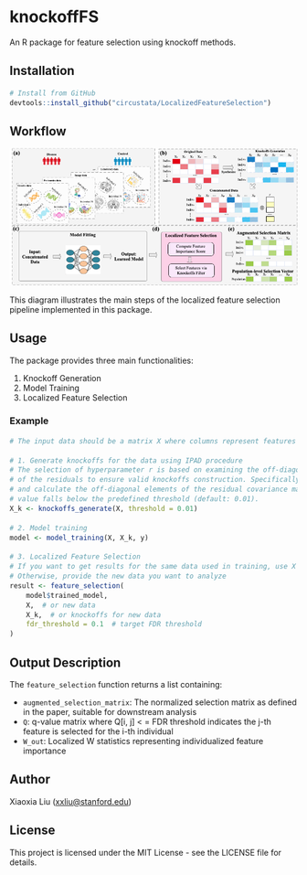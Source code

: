 # knockoffFS

An R package for feature selection using knockoff methods.

## Installation

```r
# Install from GitHub
devtools::install_github("circustata/LocalizedFeatureSelection")
```

## Workflow

![Localized Feature Selection Pipeline](man/figures/framework.png)

This diagram illustrates the main steps of the localized feature selection pipeline implemented in this package.

## Usage

The package provides three main functionalities:

1. Knockoff Generation
2. Model Training
3. Localized Feature Selection

### Example

```r
# The input data should be a matrix X where columns represent features and rows represent samples, along with response variable y.

# 1. Generate knockoffs for the data using IPAD procedure
# The selection of hyperparameter r is based on examining the off-diagonal elements of the covariance matrix 
# of the residuals to ensure valid knockoffs construction. Specifically, we iteratively increase r 
# and calculate the off-diagonal elements of the residual covariance matrix until their average 
# value falls below the predefined threshold (default: 0.01).
X_k <- knockoffs_generate(X, threshold = 0.01)

# 2. Model training 
model <- model_training(X, X_k, y)

# 3. Localized Feature Selection
# If you want to get results for the same data used in training, use X and X_k
# Otherwise, provide the new data you want to analyze
result <- feature_selection(
    model$trained_model,
    X,  # or new data
    X_k,  # or knockoffs for new data
    fdr_threshold = 0.1  # target FDR threshold
)
```

## Output Description

The `feature_selection` function returns a list containing:

- `augmented_selection_matrix`: The normalized selection matrix as defined in the paper, suitable for downstream analysis
- `Q`: q-value matrix where Q[i, j] < = FDR threshold indicates the j-th feature is selected for the i-th individual
- `W_out`: Localized W statistics representing individualized feature importance

## Author

Xiaoxia Liu (xxliu@stanford.edu)

## License

This project is licensed under the MIT License - see the LICENSE file for details. 